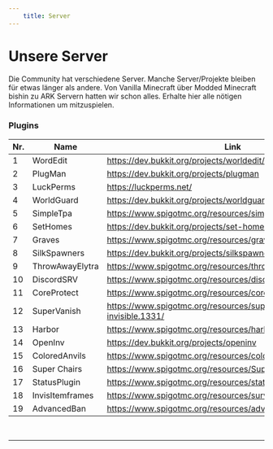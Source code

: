 ```yaml
---
    title: Server
---
```


# Unsere Server

Die Community hat verschiedene Server. Manche Server/Projekte bleiben für etwas länger als andere.
Von Vanilla Minecraft über Modded Minecraft bishin zu ARK Servern hatten wir schon alles. Erhalte hier alle nötigen Informationen um mitzuspielen.

<server-profile
    class="orange"
    title="Kahlifar Minecraft"
    description="Der Server ist ein Open-World Survival Server, welcher immer auf der neuesten Version läuft.
    Es gibt viele Plugins die das Spielerlebnis verändern. So gibt es zum Beispiel ein Elytra Plugin, ein TPA Plugin und noch viele mehr.
    Lade gerne deine Freunde ein und spiele mit ihnen.<br>
    Neugierig?
    Jetzt fehlst nur noch du!"
    prerequisites="Um auf dem Server mitzuspielen musst du dem [Discord](http://dc.kahlifar.de) gejoint sein.
    Benutze dann den `/bewerbung minecraft` Command und fülle die Felder aus. Sobald wir deine Bewerbung angeschaut haben und dich bestätigt haben, wirst du gewhitelisted.
    ! *Beachte das du deinen Minecraftnamen richtig angibst.*"
    game-image="minecraft.png"
    game-name="Minecraft Java"
    game-version="1.19.2">
</server-profile>

### Plugins

<div class="table--scrollable">
    <div class="table__content">
        <table>
            <thead>
                <tr>
                    <th>Nr.</th>
                    <th>Name</th>
                    <th>Link</th>
                    <th>Status</th>
                </tr>
            </thead>
            <tbody>
                <tr>
                    <td>1</td>
                    <td>WordEdit</td>
                    <td><a href="https://dev.bukkit.org/projects/worldedit/files/3836896">https://dev.bukkit.org/projects/worldedit/files/3836896</a></td>
                    <td>installiert</td>
                </tr>
                <tr>
                    <td>2</td>
                    <td>PlugMan</td>
                    <td><a href="https://dev.bukkit.org/projects/plugman">https://dev.bukkit.org/projects/plugman</a></td>
                    <td>installiert</td>
                </tr>
                <tr>
                    <td>3</td>
                    <td>LuckPerms</td>
                    <td><a href="https://luckperms.net/">https://luckperms.net/</a></td>
                    <td>installiert</td>
                </tr>
                <tr>
                    <td>4</td>
                    <td>WorldGuard</td>
                    <td><a href="https://dev.bukkit.org/projects/worldguard">https://dev.bukkit.org/projects/worldguard</a></td>
                    <td>installiert</td>
                </tr>
                <tr>
                    <td>5</td>
                    <td>SimpleTpa</td>
                    <td><a href="https://www.spigotmc.org/resources/simple-tpa.64270/">https://www.spigotmc.org/resources/simple-tpa.64270/</a></td>
                    <td>installiert</td>
                </tr>
                <tr>
                    <td>6</td>
                    <td>SetHomes</td>
                    <td><a href="https://dev.bukkit.org/projects/set-homes">https://dev.bukkit.org/projects/set-homes</a></td>
                    <td>installiert</td>
                </tr>
                <tr>
                    <td>7</td>
                    <td>Graves</td>
                    <td><a href="https://www.spigotmc.org/resources/graves.74208/">https://www.spigotmc.org/resources/graves.74208/</a></td>
                    <td>installiert</td>
                </tr>
                <tr>
                    <td>8</td>
                    <td>SilkSpawners</td>
                    <td><a href="https://dev.bukkit.org/projects/silkspawners">https://dev.bukkit.org/projects/silkspawners</a></td>
                    <td>installiert</td>
                </tr>
                <tr>
                    <td>9</td>
                    <td>ThrowAwayElytra</td>
                    <td><a href="https://www.spigotmc.org/resources/throw-away-elytra.84645/">https://www.spigotmc.org/resources/throw-away-elytra.84645/</a></td>
                    <td>installiert</td>
                </tr>
                <tr>
                    <td>10</td>
                    <td>DiscordSRV</td>
                    <td><a href="https://www.spigotmc.org/resources/discordsrv.18494/">https://www.spigotmc.org/resources/discordsrv.18494/</a></td>
                    <td>installiert</td>
                </tr>
                <tr>
                    <td>11</td>
                    <td>CoreProtect</td>
                    <td><a href="https://www.spigotmc.org/resources/coreprotect.8631/">https://www.spigotmc.org/resources/coreprotect.8631/</a></td>
                    <td>installiert</td>
                </tr>
                <tr>
                    <td>12</td>
                    <td>SuperVanish</td>
                    <td><a href="https://www.spigotmc.org/resources/supervanish-be-invisible.1331/">https://www.spigotmc.org/resources/supervanish-be-invisible.1331/</a></td>
                    <td>installiert</td>
                </tr>
                <tr>
                    <td>13</td>
                    <td>Harbor</td>
                    <td><a href="https://www.spigotmc.org/resources/harbor-a-sleep-enhancement-plugin.60088">https://www.spigotmc.org/resources/harbor/</a></td>
                    <td>installiert</td>
                </tr>
                <tr>
                    <td>14</td>
                    <td>OpenInv</td>
                    <td><a href="https://dev.bukkit.org/projects/openinv">https://dev.bukkit.org/projects/openinv</a></td>
                    <td>installiert</td>
                </tr>
                <tr>
                    <td>15</td>
                    <td>ColoredAnvils</td>
                    <td><a href="https://www.spigotmc.org/resources/coloredanvils.2216/">https://www.spigotmc.org/resources/coloredanvils.2216/</a></td>
                    <td>installiert</td>
                </tr>
                <tr>
                    <td>16</td>
                    <td>Super Chairs</td>
                    <td><a href="https://www.spigotmc.org/resources/%E3%80%90super-chairs%E3%80%91-sitting-without-mods-1-13-1-19-x.75205/">https://www.spigotmc.org/resources/SuperChairs</a></td>
                    <td>installiert</td>
                </tr>
                <tr>
                    <td>17</td>
                    <td>StatusPlugin</td>
                    <td><a href="https://www.spigotmc.org/resources/statusplugin.103156/">https://www.spigotmc.org/resources/statusplugin.103156/</a></td>
                    <td>installiert</td>
                </tr>
                <tr>
                    <td>18</td>
                    <td>InvisItemframes</td>
                    <td><a href="https://www.spigotmc.org/resources/survivalinvisiframes.80692/">https://www.spigotmc.org/resources/survivalinvisiframes.80692/</a></td>
                    <td>installiert</td>
                </tr>
                <tr>
                    <td>19</td>
                    <td>AdvancedBan</td>
                    <td><a href="https://www.spigotmc.org/resources/advancedban.8695/">https://www.spigotmc.org/resources/advancedban.8695/</a></td>
                    <td>installiert</td>
                </tr>
            </tbody>
        </table>
    </div>
</div>

<br>
<hr>

<server-profile
    class="light-blue"
    title="Community Discord"
    description="Über den Discord drhet sich alles. Hier hast du Platz um mit Freunden zu reden und neue Freunde zu finden.
    In den Text-Channel findest immer einen Platz zum reden oder über lustige Memes zu lachen.
    <br>
    Auf dem Discord Server findest du immer einen Mitspieler zum spielen. Von Minecraft über VALORANT hin zu Pummel Party ist alles dabei.
    Lade gerne deine Freunde ein damit wir noch mehr Member werden.
    <br>
    **Joine über** [diesen Link](http://dc.kahlifar.de)."
    prerequisites="Die Vorraussetzungen halten sich in Grenzen.
    Du brauchst einen Discord Account welcher mindestens 5min alt ist.
    Auf dem Server findest du weitere Infos."
    game-image="discord.png"
    game-name="Discord"
    game-version="">
</server-profile>